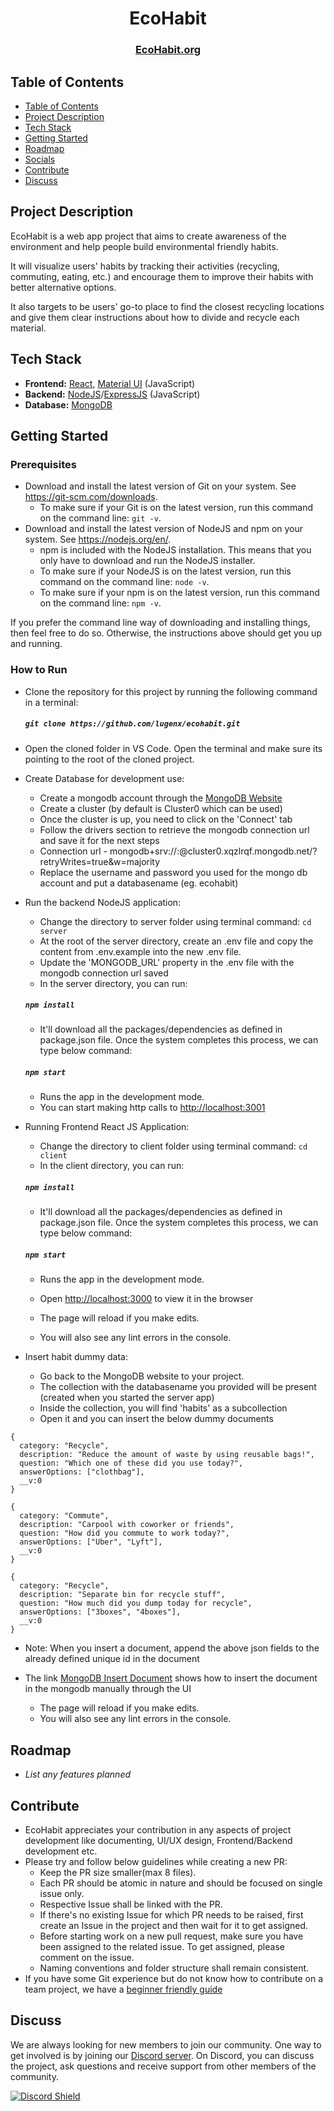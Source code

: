 <h1 align="center">EcoHabit</h1>
<h3 align="center">
    <a href="https://www.ecohabit.org/">EcoHabit.org</a> 
 
</h3>

## Table of Contents

- [Table of Contents](#table-of-contents)
- [Project Description](#project-description)
- [Tech Stack](#tech-stack)
- [Getting Started](#getting-started)
- [Roadmap](#roadmap)
- [Socials](#socials)
- [Contribute](#contribute)
- [Discuss](#discuss)

## Project Description

EcoHabit is a web app project that aims to create awareness of the environment and help people build environmental friendly habits.

It will visualize users' habits by tracking their activities (recycling, commuting, eating, etc.) and encourage them to improve their habits with better alternative options.

It also targets to be users' go-to place to find the closest recycling locations and give them clear instructions about how to divide and recycle each material.

## Tech Stack

*   **Frontend:** [React](https://reactjs.org/), [Material UI](https://mui.com/) (JavaScript)
*   **Backend:** [NodeJS](https://nodejs.org/en/docs)/[ExpressJS](https://expressjs.com/) (JavaScript)
*   **Database:** [MongoDB](https://www.mongodb.com/docs/)

## Getting Started

### Prerequisites

- Download and install the latest version of Git on your system. See https://git-scm.com/downloads.
  - To make sure if your Git is on the latest version, run this command on the command line: `git -v`.
- Download and install the latest version of NodeJS and npm on your system. See https://nodejs.org/en/.
  - npm is included with the NodeJS installation. This means that you only have to download and run the NodeJS installer.
  - To make sure if your NodeJS is on the latest version, run this command on the command line: `node -v`.
  - To make sure if your npm is on the latest version, run this command on the command line: `npm -v`.

If you prefer the command line way of downloading and installing things, then feel free to do so. Otherwise, the instructions above should get you up and running.

### How to Run

- Clone the repository for this project by running the following command in a terminal: 
  ##### `git clone https://github.com/lugenx/ecohabit.git`
- Open the cloned folder in VS Code. Open the terminal and make sure its pointing to the root of the cloned project.


- Create Database for development use:

  - Create a mongodb account through the [MongoDB Website](https://www.mongodb.com)
  - Create a cluster (by default is Cluster0 which can be used)
  - Once the cluster is up, you need to click on the 'Connect' tab
  - Follow the drivers section to retrieve the mongodb connection url and save it for the next steps
  - Connection url - mongodb+srv://<username>:<password>@cluster0.xqzlrqf.mongodb.net/<databasename>?retryWrites=true&w=majority
  - Replace the username and password you used for the mongo db account and put a databasename (eg. ecohabit)


- Run the backend NodeJS application:

  - Change the directory to server folder using terminal command: `cd server`
  - At the root of the server directory, create an .env file and copy the content from .env.example into the new .env file. 
  - Update the 'MONGODB_URL' property in the .env file with the mongodb connection url saved
  - In the server directory, you can run:

  ##### `npm install`

  - It'll download all the packages/dependencies as defined in package.json file. Once the system completes this process, we can type below command:

  ##### `npm start`

  - Runs the app in the development mode.
  - You can start making http calls to [http://localhost:3001](http://localhost:3001)

- Running Frontend React JS Application:

  - Change the directory to client folder using terminal command: `cd client`
  - In the client directory, you can run:

  ##### `npm install`

  - It'll download all the packages/dependencies as defined in package.json file. Once the system completes this process, we can type below command:

  ##### `npm start`

  - Runs the app in the development mode.
  - Open [http://localhost:3000](http://localhost:3000) to view it in the browser

  - The page will reload if you make edits.
  - You will also see any lint errors in the console.

- Insert habit dummy data:

  - Go back to the MongoDB website to your project.
  - The collection with the databasename you provided will be present (created when you started the server app)
  - Inside the collection, you will find 'habits' as a subcollection
  - Open it and you can insert the below dummy documents

```
{
  category: "Recycle",
  description: "Reduce the amount of waste by using reusable bags!",
  question: "Which one of these did you use today?",
  answerOptions: ["clothbag"],
  __v:0
}
```

```
{
  category: "Commute",
  description: "Carpool with coworker or friends",
  question: "How did you commute to work today?",
  answerOptions: ["Uber", "Lyft"],
  __v:0
}
```

```
{
  category: "Recycle",
  description: "Separate bin for recycle stuff",
  question: "How much did you dump today for recycle",
  answerOptions: ["3boxes", "4boxes"],
  __v:0
}
```
- Note: When you insert a document, append the above json fields to the already defined unique id in the document

- The link [MongoDB Insert Document](https://www.mongodb.com/docs/manual/tutorial/insert-documents/)
 shows how to insert the document in the mongodb manually through the UI


  - The page will reload if you make edits.
  - You will also see any lint errors in the console.

## Roadmap

- _List any features planned_

## Contribute

- EcoHabit appreciates your contribution in any aspects of project development like documenting, UI/UX design, Frontend/Backend development etc.
- Please try and follow below guidelines while creating a new PR:
  - Keep the PR size smaller(max 8 files).
  - Each PR should be atomic in nature and should be focused on single issue only.
  - Respective Issue shall be linked with the PR.
  - If there's no existing Issue for which PR needs to be raised, first create an Issue in the project and then wait for it to get assigned.
  - Before starting work on a new pull request, make sure you have been assigned to the related issue. To get assigned, please comment on the issue.
  - Naming conventions and folder structure shall remain consistent.
- If you have some Git experience but do not know how to contribute on a team project, we have a [beginner friendly guide](CONTRIBUTING.md)

## Discuss

We are always looking for new members to join our community. One way to get involved is by joining our [Discord server](https://discord.gg/2RMs6zWw4b). On Discord, you can discuss the project, ask questions and receive support from other members of the community.

[![Discord Shield](https://discordapp.com/api/guilds/1038198557150285914/widget.png?style=shield)](https://discord.gg/2RMs6zWw4b)
